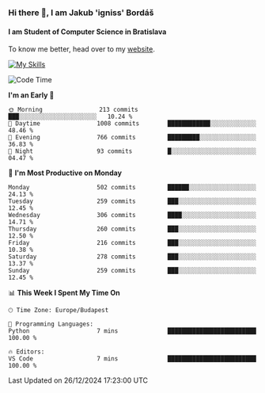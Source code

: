 ### Hi there 👋, I am Jakub 'igniss' Bordáš

#### I am Student of Computer Science in Bratislava
To know me better, head over to my [website](https://bordas.sk).

[![My Skills](https://skillicons.dev/icons?i=js,html,css,figma,svelte,java,kotlin,python,postgresql,typescript,nest,nodejs)](https://bordas.sk)


<!--START_SECTION:waka-->
![Code Time](http://img.shields.io/badge/Code%20Time-1%2C612%20hrs%2033%20mins-blue)

**I'm an Early 🐤** 

```text
🌞 Morning                213 commits         ███░░░░░░░░░░░░░░░░░░░░░░   10.24 % 
🌆 Daytime                1008 commits        ████████████░░░░░░░░░░░░░   48.46 % 
🌃 Evening                766 commits         █████████░░░░░░░░░░░░░░░░   36.83 % 
🌙 Night                  93 commits          █░░░░░░░░░░░░░░░░░░░░░░░░   04.47 % 
```
📅 **I'm Most Productive on Monday** 

```text
Monday                   502 commits         ██████░░░░░░░░░░░░░░░░░░░   24.13 % 
Tuesday                  259 commits         ███░░░░░░░░░░░░░░░░░░░░░░   12.45 % 
Wednesday                306 commits         ████░░░░░░░░░░░░░░░░░░░░░   14.71 % 
Thursday                 260 commits         ███░░░░░░░░░░░░░░░░░░░░░░   12.50 % 
Friday                   216 commits         ███░░░░░░░░░░░░░░░░░░░░░░   10.38 % 
Saturday                 278 commits         ███░░░░░░░░░░░░░░░░░░░░░░   13.37 % 
Sunday                   259 commits         ███░░░░░░░░░░░░░░░░░░░░░░   12.45 % 
```


📊 **This Week I Spent My Time On** 

```text
🕑︎ Time Zone: Europe/Budapest

💬 Programming Languages: 
Python                   7 mins              █████████████████████████   100.00 % 

🔥 Editors: 
VS Code                  7 mins              █████████████████████████   100.00 % 
```


 Last Updated on 26/12/2024 17:23:00 UTC
<!--END_SECTION:waka-->
